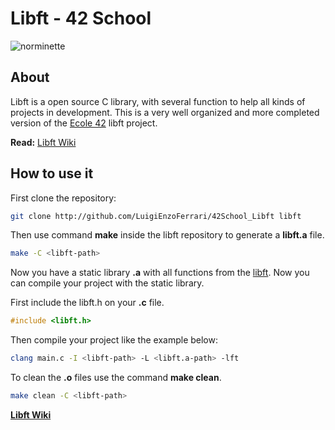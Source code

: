 # Libft - 42 School  
![norminette](https://github.com/LuigiEnzoFerrari/EasyAsHell/actions/workflows/linter.yml/badge.svg)  

## About  
Libft is a open source C library, with several function to help all kinds of projects in development. This is a very well organized and more completed version of the [Ecole 42](https://www.42.fr/en/ "42 schoool") libft project.

**Read:** [Libft Wiki](https://github.com/LuigiEnzoFerrari/42School_Libft/wiki/libft3 "all functions")



## How to use it  

First clone the repository:

```sh
git clone http://github.com/LuigiEnzoFerrari/42School_Libft libft
```

Then use command **make** inside the libft repository to generate a **libft.a** file.


```sh
make -C <libft-path>
```

Now you have a static library **.a** with all functions from the [libft](https://github.com/LuigiEnzoFerrari/42School_Libft/wiki/libft1 "libft by header type"). Now you can compile your project with the static library.  


First include the libft.h on your **.c** file.

```c
#include <libft.h>
```
Then compile your project like the example below:

```sh
clang main.c -I <libft-path> -L <libft.a-path> -lft
```

To clean the **.o** files use the command **make clean**.

```sh
make clean -C <libft-path>
```


**[Libft Wiki](https://github.com/LuigiEnzoFerrari/42School_Libft/wiki/libft3 "42 functions")**
